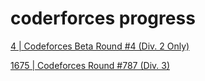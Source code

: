 # coderforces progress

[4 | Codeforces Beta Round #4 (Div. 2 Only)](problem_4/README.md)

[1675 | Codeforces Round #787 (Div. 3)](problem_1675/README.md)


